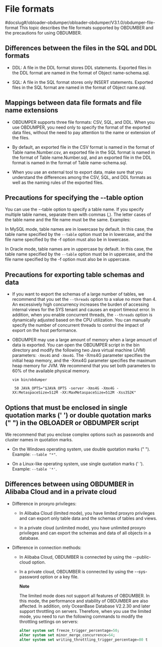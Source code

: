 File formats 
=================================
#docslug#/obloader-obdumper/obloader-obdumper/V3.1.0/obdumper-file-format
This topic describes the file formats supported by OBDUMBER and the precautions for using OBDUMBER. 

Differences between the files in the SQL and DDL formats 
-----------------------------------------------------------------------------

* DDL: A file in the DDL format stores DDL statements. Exported files in the DDL format are named in the format of Object name-schema.sql.

  

* SQL: A file in the SQL format stores only INSERT statements. Exported files in the SQL format are named in the format of Object name.sql.

  




Mappings between data file formats and file name extensions 
--------------------------------------------------------------------------------

* OBDUMPER supports three file formats: CSV, SQL, and DDL. When you use OBDUMPER, you need only to specify the format of the exported data files, without the need to pay attention to the name or extension of the files.

  

* By default, an exported file in the CSV format is named in the format of Table name.Number.csv, an exported file in the SQL format is named in the format of Table name.Number.sql, and an exported file in the DDL format is named in the format of Table name-schema.sql.

  

* When you use an external tool to export data, make sure that you understand the differences among the CSV, SQL, and DDL formats as well as the naming rules of the exported files.

  




Precautions for specifying the --table option 
------------------------------------------------------------------

You can use the --table option to specify a table name.
If you specify multiple table names, separate them with commas (,). The letter cases of the table name and the file name must be the same.
Examples:

In MySQL mode, table names are in lowercase by default. In this case, the table name specified by the `--table` option must be in lowercase, and the file name specified by the -f option must also be in lowercase. 

In Oracle mode, table names are in uppercase by default. In this case, the table name specified by the `--table` option must be in uppercase, and the file name specified by the -f option must also be in uppercase.

Precautions for exporting table schemas and data 
---------------------------------------------------------------------

* If you want to export the schemas of a large number of tables, we recommend that you set the `--threads` option to a value no more than 4. An excessively high concurrency increases the burden of accessing internal views for the SYS tenant and causes an export timeout error. In addition, when you enable concurrent threads, the `--threads` option is dynamically adjusted based on the CPU utilization. You can manually specify the number of concurrent threads to control the impact of export on the host performance.

  

* OBDUMPER may use a large amount of memory when a large amount of data is exported. You can open the OBDUMPER script in the bin directory and modify the following two Java virtual machine (JVM) parameters: `-Xms4G` and `-Xmx4G`. The -Xms4G parameter specifies the initial heap memory, and the -Xmx4G parameter specifies the maximum heap memory for JVM. We recommend that you set both parameters to 60% of the available physical memory. 

  ```unknow
  vim bin/obdumper
  
   50 JAVA_OPTS="$JAVA_OPTS -server -Xms4G -Xmx4G -XX:MetaspaceSize=512M -XX:MaxMetaspaceSize=512M -Xss352K"
  ```

  




Options that must be enclosed in single quotation marks (' ') or double quotation marks (" ") in the OBLOADER or OBDUMPER script 
-----------------------------------------------------------------------------------------------------------------------------------------------------

We recommend that you enclose complex options such as passwords and cluster names in quotation marks. 

* On the Windows operating system, use double quotation marks (" "). Example: `--table "*"`.

  

* On a Linux-like operating system, use single quotation marks (' '). Example: `--table '*'`.

  




Differences between using OBDUMBER in Alibaba Cloud and in a private cloud 
-----------------------------------------------------------------------------------------------

* Difference in proxyro privileges:

  * In Alibaba Cloud (limited mode), you have limited proxyro privileges and can export only table data and the schemas of tables and views.

    
  
  * In a private cloud (unlimited mode), you have unlimited proxyro privileges and can export the schemas and data of all objects in a database.

    
  

  

* Difference in connection methods:

  * In Alibaba Cloud, OBDUMBER is connected by using the --public-cloud option.

    
  
  * In a private cloud, OBDUMBER is connected by using the --sys-password option or a key file. 

    **Note**

    

    The limited mode does not support all features of OBDUMBER. In this mode, the performance and stability of OBDUMBER are also affected. In addition, only OceanBase Database V2.2.30 and later support throttling on servers. Therefore, when you use the limited mode, you need to run the following commands to modify the throttling settings on servers:

    ```sql
    alter system set freeze_trigger_percentage=50;
    alter system set minor_merge_concurrence=64;
    alter system set writing_throttling_trigger_percentage=80 t
    ```

    
    
  

  



